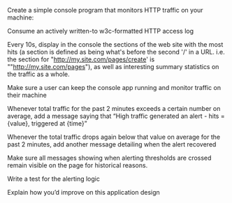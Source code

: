 Create a simple console program that monitors HTTP traffic on your machine:

Consume an actively written-to w3c-formatted HTTP access log

Every 10s, display in the console the sections of the web site with the most hits (a section is defined as being what's before the second '/' in a URL. i.e. the section for "http://my.site.com/pages/create' is ""http://my.site.com/pages"), as well as interesting summary statistics on the traffic as a whole.

Make sure a user can keep the console app running and monitor traffic on their machine

Whenever total traffic for the past 2 minutes exceeds a certain number on average, add a message saying that “High traffic generated an alert - hits = {value}, triggered at {time}”

Whenever the total traffic drops again below that value on average for the past 2 minutes, add another message detailing when the alert recovered

Make sure all messages showing when alerting thresholds are crossed remain visible on the page for historical reasons.

Write a test for the alerting logic

Explain how you’d improve on this application design
